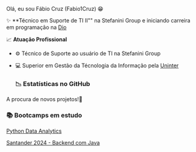 Olá, eu sou Fábio Cruz (Fabio1Cruz) 😁

✨ **Técnico em Suporte de TI II"" na Stefanini Group e iniciando carreira em programação na [Dio](https://dio.me)

📈 **Atuação Profissional**
- ⚙️ Técnico de Suporte ao usuário de TI na Stefanini Group
- 💻 Superior em Gestão da Técnologia da Informação pela [Uninter](https://uninter.com.br)

  ### 📉 Estatísticas no GitHub

 A procura de novos projetos!🤞

 ### 📚 Bootcamps em estudo

 [Python Data Analytics](https://web.dio.me/track/8b170530-da6f-487f-8774-c0bc58254f6c)
 
 [Santander 2024 - Backend com Java](https://web.dio.me/track/santander-2024-backend-com-java)

 
 
  
